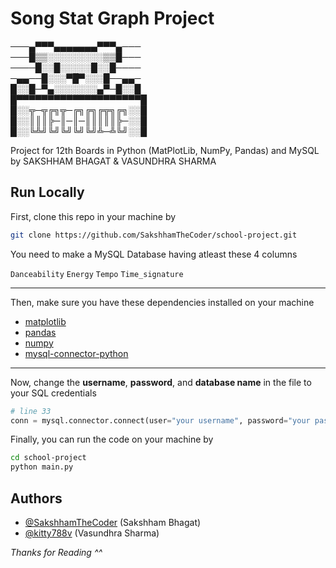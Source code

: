 
# Song Stat Graph Project

───▄▀▀▀▄▄▄▄▄▄▄▀▀▀▄───  
───█▒▒░░░░░░░░░▒▒█───  
────█░░█░░░░░█░░█────  
─▄▄──█░░░▀█▀░░░█──▄▄─  
█░░█─▀▄░░░░░░░▄▀─█░░█  
█▀▀▀▀▀▀▀▀▀▀▀▀▀▀▀▀▀▀▀▀█  
█░░╦─╦╔╗╦─╔╗╔╗╔╦╗╔╗░░█  
█░░║║║╠─║─║─║║║║║╠─░░█  
█░░╚╩╝╚╝╚╝╚╝╚╝╩─╩╚╝░░█  



Project for 12th Boards in Python (MatPlotLib, NumPy, Pandas) and MySQL by SAKSHHAM BHAGAT &amp; VASUNDHRA SHARMA




## Run Locally

First, clone this repo in your machine by
```sh
git clone https://github.com/SakshhamTheCoder/school-project.git
```


You need to make a MySQL Database having atleast these 4 columns

```Danceability```
```Energy```
```Tempo```
```Time_signature```

___

Then, make sure you have these dependencies installed on your machine

- [matplotlib](https://pypi.org/project/matplotlib/)
- [pandas](https://pypi.org/project/pandas/)
- [numpy](https://pypi.org/project/numpy/)
- [mysql-connector-python](https://pypi.org/project/mysql-connector-python/)

___

Now, change the **username**, **password**, and **database name** in the file to your SQL credentials

```python
# line 33
conn = mysql.connector.connect(user="your username", password="your password", database="your db name")
```

Finally, you can run the code on your machine by

```bash
cd school-project
python main.py
```


## Authors

- [@SakshhamTheCoder](https://www.github.com/SakshhamTheCoder) (Sakshham Bhagat)
- [@kitty788v](https://www.github.com/kitty788v) (Vasundhra Sharma)


*Thanks for Reading ^^*